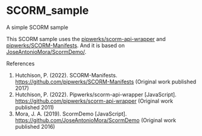 # SCORM_sample
A simple SCORM sample

This SCORM sample uses the [pipwerks/scorm-api-wrapper](https://github.com/pipwerks/scorm-api-wrapper) and [pipwerks/SCORM-Manifests](https://github.com/pipwerks/SCORM-Manifests). And it is based on [JoseAntonioMora/ScormDemo/](https://github.com/JoseAntonioMora/ScormDemo/).

References

1. Hutchison, P. (2022). SCORM-Manifests. https://github.com/pipwerks/SCORM-Manifests (Original work published 2017)
2. Hutchison, P. (2022). Pipwerks/scorm-api-wrapper [JavaScript]. https://github.com/pipwerks/scorm-api-wrapper (Original work published 2011)
3. Mora, J. A. (2019). ScormDemo [JavaScript]. https://github.com/JoseAntonioMora/ScormDemo (Original work published 2016)
